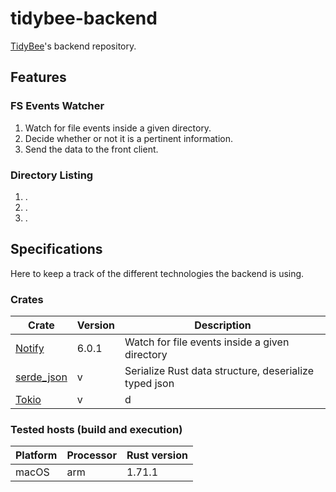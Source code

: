 # tidybee-backend
[TidyBee](https://github.com/tidybee)'s backend repository.

## Features
### FS Events Watcher
1. Watch for file events inside a given directory.
2. Decide whether or not it is a pertinent information.
3. Send the data to the front client.

### Directory Listing
1. .
2. .
3. .

## Specifications
Here to keep a track of the different technologies the backend is using.

### Crates
| Crate | Version | Description |
| - | - | - |
| [Notify](https://docs.rs/notify/latest/notify/) | 6.0.1 | Watch for file events inside a given directory |
| [serde_json](https://docs.rs/serde_json/latest/serde_json/) | v |  Serialize Rust data structure, deserialize typed json |
| [Tokio](https://docs.rs/tokio/latest/tokio/) | v |  d |

### Tested hosts (build and execution)
| Platform | Processor | Rust version |
| - | - | - |
| macOS | arm | 1.71.1 |
